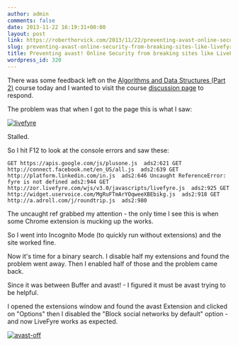 ```yaml
---
author: admin
comments: false
date: 2013-11-22 16:19:31+00:00
layout: post
link: https://roberthorvick.com/2013/11/22/preventing-avast-online-security-from-breaking-sites-like-livefyre/
slug: preventing-avast-online-security-from-breaking-sites-like-livefyre
title: Preventing avast! Online Security from breaking sites like LiveFyre
wordpress_id: 320
---
```


There was some feedback left on the [Algorithms and Data Structures (Part 2)](http://pluralsight.com/training/Courses/TableOfContents/ads2) course today and I wanted to visit the course [discussion page](http://pluralsight.com/training/Courses/Discussion/ads2) to respond.

The problem was that when I got to the page this is what I saw:

[![livefyre](http://www.roberthorvick.com/wp-content/uploads/2013/11/livefyre.png)](http://www.roberthorvick.com/wp-content/uploads/2013/11/livefyre.png)

Stalled.

So I hit F12 to look at the console errors and saw these:

`GET https://apis.google.com/js/plusone.js  ads2:621
GET http://connect.facebook.net/en_US/all.js  ads2:639
GET http://platform.linkedin.com/in.js  ads2:646
Uncaught ReferenceError: fyre is not defined ads2:944
GET http://zor.livefyre.com/wjs/v3.0/javascripts/livefyre.js  ads2:925
GET http://widget.uservoice.com/MgRuFTmArYOqweeXBEbikg.js  ads2:918
GET http://a.adroll.com/j/roundtrip.js  ads2:980
`

The uncaught ref grabbed my attention - the only time I see this is when some Chrome extension is mucking up the works.

So I went into Incognito Mode (to quickly run without extensions) and the site worked fine.

Now it's time for a binary search.  I disable half my extensions and found the problem went away.  Then I enabled half of those and the problem came back.

Since it was between Buffer and avast! - I figured it must be avast trying to be helpful.

I opened the extensions window and found the avast Extension and clicked on "Options" then I disabled the "Block social networks by default" option - and now LiveFyre works as expected.

[![avast-off](http://www.roberthorvick.com/wp-content/uploads/2013/11/avast-off.png)](http://www.roberthorvick.com/wp-content/uploads/2013/11/avast-off.png)
